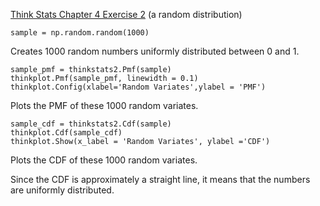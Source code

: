[Think Stats Chapter 4 Exercise 2](http://greenteapress.com/thinkstats2/html/thinkstats2005.html#toc41) (a random distribution)

    sample = np.random.random(1000)
Creates 1000 random numbers uniformly distributed between 0 and 1.

    sample_pmf = thinkstats2.Pmf(sample)
    thinkplot.Pmf(sample_pmf, linewidth = 0.1)
    thinkplot.Config(xlabel='Random Variates',ylabel = 'PMF')
    
Plots the PMF of these 1000 random variates.

    sample_cdf = thinkstats2.Cdf(sample)
    thinkplot.Cdf(sample_cdf)
    thinkplot.Show(x_label = 'Random Variates', ylabel ='CDF')

Plots the CDF of these 1000 random variates.

Since the CDF is approximately a straight line, it means that the numbers are uniformly distributed.